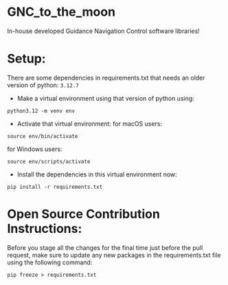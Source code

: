 # GNC_to_the_moon
In-house developed Guidance Navigation Control software libraries!

# Setup:
There are some dependencies in requirements.txt that needs an older version of python: `3.12.7`
- Make a virtual environment using that version of python using:
```
python3.12 -m venv env
```
- Activate that virtual environment:
for macOS users:
```
source env/bin/activate
```
for Windows users:
```
source env/scripts/activate
```
- Install the dependencies in this virtual environment now:
```
pip install -r requirements.txt
```
# Open Source Contribution Instructions:
Before you stage all the changes for the final time just before the pull request, make sure to update any new packages in the requirements.txt file using the following command:
```
pip freeze > requirements.txt
```